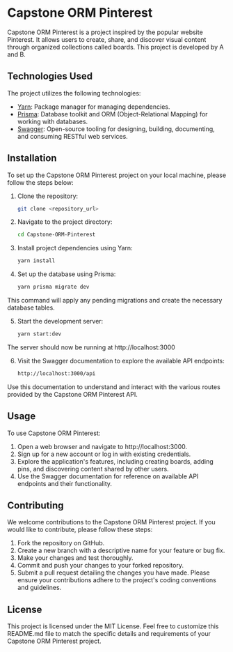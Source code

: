 # Capstone ORM Pinterest

Capstone ORM Pinterest is a project inspired by the popular website Pinterest. It allows users to create, share, and discover visual content through organized collections called boards. This project is developed by A and B.

## Technologies Used

The project utilizes the following technologies:

- [Yarn](https://yarnpkg.com/): Package manager for managing dependencies.
- [Prisma](https://www.prisma.io/): Database toolkit and ORM (Object-Relational Mapping) for working with databases.
- [Swagger](https://swagger.io/): Open-source tooling for designing, building, documenting, and consuming RESTful web services.

## Installation

To set up the Capstone ORM Pinterest project on your local machine, please follow the steps below:

1. Clone the repository:

    ```bash
    git clone <repository_url>

2. Navigate to the project directory:

    ```bash
    cd Capstone-ORM-Pinterest

3. Install project dependencies using Yarn:
    
    ```bash
    yarn install

4. Set up the database using Prisma:

    ```bash
    yarn prisma migrate dev

This command will apply any pending migrations and create the necessary database tables.

5. Start the development server:

    ```bash
    yarn start:dev

The server should now be running at http://localhost:3000

6. Visit the Swagger documentation to explore the available API endpoints:

    ```bash
    http://localhost:3000/api

Use this documentation to understand and interact with the various routes provided by the Capstone ORM Pinterest API.

## Usage
To use Capstone ORM Pinterest:

1. Open a web browser and navigate to http://localhost:3000.
2. Sign up for a new account or log in with existing credentials.
3. Explore the application's features, including creating boards, adding pins, and discovering content shared by other users.
4. Use the Swagger documentation for reference on available API endpoints and their functionality.
## Contributing
We welcome contributions to the Capstone ORM Pinterest project. If you would like to contribute, please follow these steps:

1. Fork the repository on GitHub.
2. Create a new branch with a descriptive name for your feature or bug fix.
3. Make your changes and test thoroughly.
4. Commit and push your changes to your forked repository.
5. Submit a pull request detailing the changes you have made.
Please ensure your contributions adhere to the project's coding conventions and guidelines.

## License
This project is licensed under the MIT License.
Feel free to customize this README.md file to match the specific details and requirements of your Capstone ORM Pinterest project.
